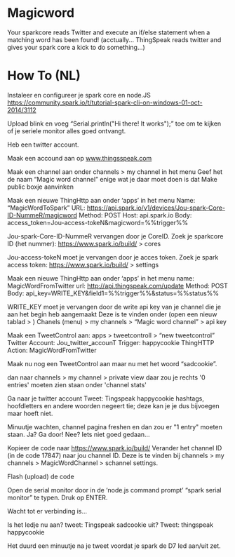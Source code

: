 Magicword
=========

Your sparkcore reads Twitter and execute an if/else statement when a matching word has been found!
(acctually... ThingSpeak reads twitter and gives your spark core a kick to do something...)

How To (NL)
=========
Instaleer en configureer je spark core en node.JS 
https://community.spark.io/t/tutorial-spark-cli-on-windows-01-oct-2014/3112

Upload blink en voeg “Serial.println("Hi there! It works");” toe om te kijken of je seriele monitor alles goed ontvangt. 

Heb een twitter account.

Maak een accound aan op www.thingsspeak.com

Maak een channel aan onder channels > my channel  in het menu
Geef het de naam “Magic word channel”
enige wat je daar moet doen is dat Make public boxje aanvinken

Maak een nieuwe ThingHttp aan onder ‘apps’ in het menu
Name: “MagicWordToSpark”
URL: https://api.spark.io/v1/devices/Jou-spark-Core-ID-NummeR/magicword
Method: POST
Host: api.spark.io
Body: access_token=Jou-access-tokeN&magicword=%%trigger%%

Jou-spark-Core-ID-NummeR vervangen door je CoreID. 
Zoek je sparkcore ID (het nummer):  https://www.spark.io/build/ > cores

Jou-access-tokeN moet je vervangen door je acces token. Zoek je spark access token:  https://www.spark.io/build/ > settings

Maak een nieuwe ThingHttp aan onder ‘apps’ in het menu
name: MagicWordFromTwitter
url: http://api.thingspeak.com/update
Method: POST
Body: api_key=WRITE_KEY&field1=%%trigger%%&status=%%status%%

WRITE_KEY moet je vervangen door de write api key van je channel die je aan het begin heb aangemaakt
Deze is te vinden onder  (open een nieuw tablad > ) Chanels (menu) > my channels > “Magic word channel” > api key

Maak een TweetControl aan: apps > tweetcontroll > “new tweetcontrol”
Twitter Account: Jou_twitter_accounT
Trigger: happycookie
ThingHTTP Action: MagicWordFromTwitter

Maak nu nog een TweetControl aan maar nu met het woord “sadcookie”.

dan naar channels > my channel > private view
daar zou je rechts '0 entries' moeten zien staan onder 'channel stats'

Ga naar je twitter account
Tweet: Tingspeak happycookie
hashtags, hoofdletters en andere woorden negeert tie; deze kan je je dus bijvoegen maar hoeft niet. 

Minuutje wachten, channel pagina freshen en dan zou er "1 entry" moeten staan.
Ja? Ga door!
Nee? Iets niet goed gedaan…


Kopieer de code naar https://www.spark.io/build/
Verander het channel ID (in de code 17847) naar jou channel ID.
Deze is te vinden bij  channels > my channels > MagicWordChannel > schannel settings.

Flash (upload) de code

Open de serial monitor door in de ‘node.js command prompt’  “spark serial monitor” te typen. Druk op ENTER.

Wacht tot er verbinding is… 

Is het ledje nu aan? tweet: Tingspeak sadcookie
uit? Tweet: thingspeak happycookie

Het duurd een minuutje na je tweet voordat je spark de D7 led aan/uit zet.

